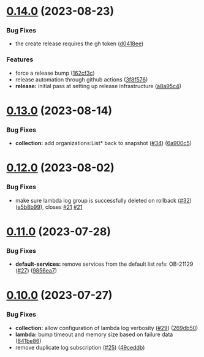 # [0.14.0](https://github.com/hutchic-observe-meta/cloudformation-aws-collection/compare/v0.13.0...v0.14.0) (2023-08-23)


### Bug Fixes

* the create release requires the gh token ([d0418ee](https://github.com/hutchic-observe-meta/cloudformation-aws-collection/commit/d0418eeb1b13214d53e3cdd65f2d69a47c59d983))


### Features

* force a release bump ([162cf3c](https://github.com/hutchic-observe-meta/cloudformation-aws-collection/commit/162cf3cb084598eb360a98edb3e6e577e5f819ad))
* release automation through github actions ([3f8f576](https://github.com/hutchic-observe-meta/cloudformation-aws-collection/commit/3f8f576391734425ceb43fc59edf4465a037c53a))
* **release:** initial pass at setting up release infrastructure ([a8a95c4](https://github.com/hutchic-observe-meta/cloudformation-aws-collection/commit/a8a95c4256bf90df83f6e843092894c0e874b3d9))



# [0.13.0](https://github.com/hutchic-observe-meta/cloudformation-aws-collection/compare/v0.12.0...v0.13.0) (2023-08-14)


### Bug Fixes

* **collection:** add organizations:List* back to snapshot ([#34](https://github.com/hutchic-observe-meta/cloudformation-aws-collection/issues/34)) ([6a900c5](https://github.com/hutchic-observe-meta/cloudformation-aws-collection/commit/6a900c501bbf4a9aa179a4ebaac417ea90a402ad))



# [0.12.0](https://github.com/hutchic-observe-meta/cloudformation-aws-collection/compare/v0.11.0...v0.12.0) (2023-08-02)


### Bug Fixes

* make sure lambda log group is successfully deleted on rollback ([#32](https://github.com/hutchic-observe-meta/cloudformation-aws-collection/issues/32)) ([e5b8b99](https://github.com/hutchic-observe-meta/cloudformation-aws-collection/commit/e5b8b99ace7e3b1d8507d5953f3fdf8e6d6e0aeb)), closes [#21](https://github.com/hutchic-observe-meta/cloudformation-aws-collection/issues/21) [#21](https://github.com/hutchic-observe-meta/cloudformation-aws-collection/issues/21)



# [0.11.0](https://github.com/hutchic-observe-meta/cloudformation-aws-collection/compare/v0.10.0...v0.11.0) (2023-07-28)


### Bug Fixes

* **default-services:** remove services from the default list refs: OB-21129 ([#27](https://github.com/hutchic-observe-meta/cloudformation-aws-collection/issues/27)) ([9856ea7](https://github.com/hutchic-observe-meta/cloudformation-aws-collection/commit/9856ea7f9bea88f6c96f9f778da5d3917aaccb96))



# [0.10.0](https://github.com/hutchic-observe-meta/cloudformation-aws-collection/compare/v0.9.0...v0.10.0) (2023-07-27)


### Bug Fixes

* **collection:** allow configuration of lambda log verbosity ([#29](https://github.com/hutchic-observe-meta/cloudformation-aws-collection/issues/29)) ([269db50](https://github.com/hutchic-observe-meta/cloudformation-aws-collection/commit/269db50e0641a510a26af8bbeff0a124dd22069c))
* **lambda:** bump timeout and memory size based on failure data ([841be86](https://github.com/hutchic-observe-meta/cloudformation-aws-collection/commit/841be865e9190c947aea19c8982541c6acade307))
* remove duplicate log subscription ([#25](https://github.com/hutchic-observe-meta/cloudformation-aws-collection/issues/25)) ([49ceddb](https://github.com/hutchic-observe-meta/cloudformation-aws-collection/commit/49ceddbaa85682eabb77c518b88785abda157d8b))



